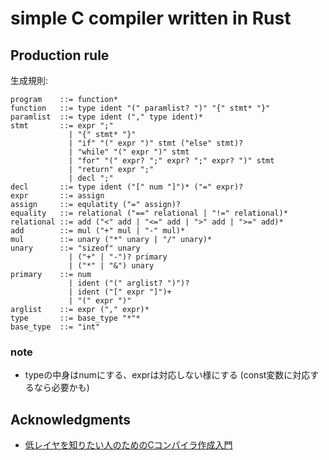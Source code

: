 # simple C compiler written in Rust

## Production rule
生成規則:
```
program    ::= function*
function   ::= type ident "(" paramlist? ")" "{" stmt* "}"
paramlist  ::= type ident ("," type ident)*
stmt       ::= expr ";"
             | "{" stmt* "}"
             | "if" "(" expr ")" stmt ("else" stmt)?
             | "while" "(" expr ")" stmt
             | "for" "(" expr? ";" expr? ";" expr? ")" stmt
             | "return" expr ";"
             | decl ";"
decl       ::= type ident ("[" num "]")* ("=" expr)?
expr       ::= assign
assign     ::= equlatity ("=" assign)?
equality   ::= relational ("==" relational | "!=" relational)*
relational ::= add ("<" add | "<=" add | ">" add | ">=" add)*
add        ::= mul ("+" mul | "-" mul)*
mul        ::= unary ("*" unary | "/" unary)*
unary      ::= "sizeof" unary
             | ("+" | "-")? primary
             | ("*" | "&") unary
primary    ::= num
             | ident ("(" arglist? ")")?
             | ident ("[" expr "]")+
             | "(" expr ")"
arglist    ::= expr ("," expr)*
type       ::= base_type "*"*
base_type  ::= "int"
```

### note
- typeの中身はnumにする、exprは対応しない様にする (const変数に対応するなら必要かも)

## Acknowledgments
- [低レイヤを知りたい人のためのCコンパイラ作成入門](https://www.sigbus.info/compilerbook)
